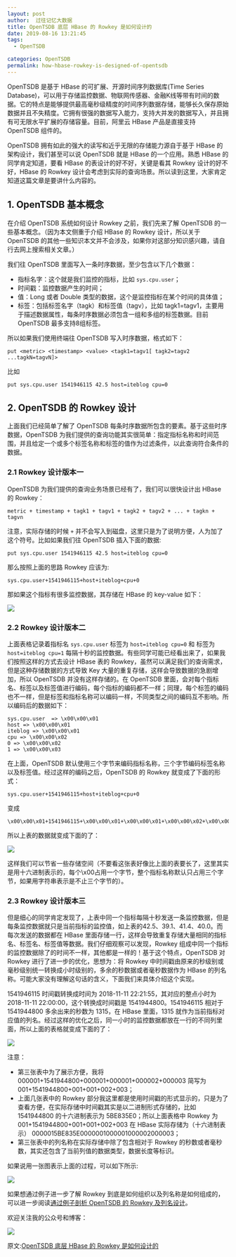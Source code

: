 ```yaml
---
layout: post
author:  过往记忆大数据
title: OpenTSDB 底层 HBase 的 Rowkey 是如何设计的
date: 2019-08-16 13:21:45
tags:
  - OpenTSDB

categories: OpenTSDB
permalink: how-hbase-rowkey-is-designed-of-opentsdb
---
```


OpenTSDB 是基于 HBase 的可扩展、开源时间序列数据库(Time Series Database)，可以用于存储监控数据、物联网传感器、金融K线等带有时间的数据。它的特点是能够提供最高毫秒级精度的时间序列数据存储，能够长久保存原始数据并且不失精度。它拥有很强的数据写入能力，支持大并发的数据写入，并且拥有可无限水平扩展的存储容量。目前，阿里云 HBase 产品是直接支持 OpenTSDB 组件的。

OpenTSDB 拥有如此的强大的读写和近乎无限的存储能力源自于基于 HBase 的架构设计，我们甚至可以说 OpenTSDB 就是 HBase 的一个应用。熟悉 HBase 的同学肯定知道，要看 HBase 的表设计的好不好，关键是看其 Rowkey 设计的好不好，HBase 的 Rowkey 设计会考虑到实际的查询场景。所以读到这里，大家肯定知道这篇文章是要讲什么内容的。

## 1. OpenTSDB 基本概念

在介绍 OpenTSDB 系统如何设计 Rowkey 之前，我们先来了解 OpenTSDB 的一些基本概念。（因为本文侧重于介绍 HBase 的 Rowkey 设计，所以关于 OpenTSDB 的其他一些知识本文并不会涉及，如果你对这部分知识感兴趣，请自行去网上搜索相关文章。）

我们往 OpenTSDB 里面写入一条时序数据，至少包含以下几个数据：
- 指标名字：这个就是我们监控的指标，比如 `sys.cpu.user`；
- 时间戳：监控数据产生的时间；
- 值：Long 或者 Double 类型的数据，这个是监控指标在某个时间的具体值；
- 标签：包括标签名字（tagk）和标签值（tagv），比如 tagk1=tagv1，主要用于描述数据属性，每条时序数据必须包含一组和多组的标签数据。目前 OpenTSDB 最多支持8组标签。

所以如果我们使用终端往 OpenTSDB 写入时序数据，格式如下：
```
put <metric> <timestamp> <value> <tagk1=tagv1[ tagk2=tagv2 ...tagkN=tagvN]>
```
比如
```
put sys.cpu.user 1541946115 42.5 host=iteblog cpu=0
```
## 2. OpenTSDB 的 Rowkey 设计

上面我们已经简单了解了 OpenTSDB 每条时序数据所包含的要素。基于这些时序数据，OpenTSDB 为我们提供的查询功能其实很简单：指定指标名称和时间范围，并且给定一个或多个标签名称和标签的值作为过滤条件，以此查询符合条件的数据。

### 2.1 Rowkey 设计版本一

OpenTSDB 为我们提供的查询业务场景已经有了，我们可以很快设计出 HBase 的 Rowkey：
```
metric + timestamp + tagk1 + tagv1 + tagk2 + tagv2 + ... + tagkn + tagvn
```
注意，实际存储的时候 `+` 并不会写入到磁盘，这里只是为了说明方便，人为加了这个符号。比如如果我们往 OpenTSDB 插入下面的数据:
```
put sys.cpu.user 1541946115 42.5 host=iteblog cpu=0
```
那么按照上面的思路 Rowkey 应该为:
```
sys.cpu.user+1541946115+host+iteblog+cpu+0
```
那如果这个指标有很多监控数据，其存储在 HBase 的 key-value 如下：

![](https://github.com/sjf0115/PubLearnNotes/blob/master/image/OpenTSDB/how-hbase-rowkey-is-designed-of-opentsdb-1.png?raw=true)

### 2.2 Rowkey 设计版本二

上面表格记录着指标名 `sys.cpu.user` 标签为 `host=iteblog cpu=0` 和 标签为 `host=iteblog cpu=1` 每隔十秒的监控数据。有些同学可能已经看出来了，如果我们按照这样的方式去设计 HBase 表的 Rowkey，虽然可以满足我们的查询需求，但是这种存储数据的方式导致 Key 大量的重复存储，这样会导致数据的急剧增加，所以 OpenTSDB 并没有这样存储的。在 OpenTSDB 里面，会对每个指标名、标签以及标签值进行编码，每个指标的编码都不一样；同理，每个标签的编码也不一样，但是标签和指标名称可以编码一样，不同类型之间的编码互不影响。所以编码后的数据如下：
```
sys.cpu.user  => \x00\x00\x01
host => \x00\x00\x01
iteblog => \x00\x00\x01
cpu => \x00\x00\x02
0 => \x00\x00\x02
1 => \x00\x00\x03
```
在上面，OpenTSDB 默认使用三个字节来编码指标名称，三个字节编码标签名称以及标签值。经过这样的编码之后，OpenTSDB 的 Rowkey 就变成了下面的形式：
```
sys.cpu.user+1541946115+host+iteblog+cpu+0
```
变成
```
\x00\x00\x01+1541946115+\x00\x00\x01+\x00\x00\x01+\x00\x00\x02+\x00\x00\x02
```
所以上表的数据就变成下面的了：

![](https://github.com/sjf0115/PubLearnNotes/blob/master/image/OpenTSDB/how-hbase-rowkey-is-designed-of-opentsdb-2.png?raw=true)

这样我们可以节省一些存储空间（不要看这张表好像比上面的表要长了，这里其实是用十六进制表示的，每个\x00占用一个字节，整个指标名称默认只占用三个字节，如果用字符串表示是不止三个字节的）。

### 2.3 Rowkey 设计版本三

但是细心的同学肯定发现了，上表中同一个指标每隔十秒发送一条监控数据，但是每条监控数据就只是当前指标的监控值，如上表的42.5、39.1、41.4、40.0。而每次发送的数据都在 HBase 里面存储一行，这样会导致重复存储大量相同的指标名、标签名、标签值等数据。我们仔细观察可以发现，Rowkey 组成中同一个指标的监控数据除了的时间不一样，其他都是一样的！基于这个特点，OpenTSDB 对 Rowkey 进行了进一步的优化，思想为：将 Rowkey 中时间戳由原来的秒级别或毫秒级别统一转换成小时级别的，多余的秒数据或者毫秒数据作为 HBase 的列名称。可能大家没有理解这句话的含义，下面我们来具体介绍这个实现。

1541946115 时间戳转换成时间为 2018-11-11 22:21:55，其对应的整点小时为 2018-11-11 22:00:00，这个转换成时间戳是 1541944800。1541946115 相对于 1541944800 多余出来的秒数为 1315，在 HBase 里面，1315 就作为当前指标对应值的列名。经过这样的优化之后，同一小时的监控数据都放在一行的不同列里面，所以上面的表格就变成下面的了：

![](https://github.com/sjf0115/PubLearnNotes/blob/master/image/OpenTSDB/how-hbase-rowkey-is-designed-of-opentsdb-3.png?raw=true)

注意：
- 第三张表中为了展示方便，我将 000001+1541944800+000001+000001+000002+000003 简写为 001+1541944800+001+001+002+003；
- 上面几张表中的 Rowkey 部分我这里都是使用时间戳的形式显示的，只是为了查看方便，在实际存储中时间戳其实是以二进制形式存储的，比如 1541944800 的十六进制表示为 5BE835E0；所以上面表格中 Rowkey 为 001+1541944800+001+001+002+003 在 HBase 实际存储为（十六进制表示） 0000015BE835E0000001000001000002000003；
- 第三张表中的列名称在实际存储中除了包含相对于 Rowkey 的秒数或者毫秒数，其实还包含了当前列值的数据类型，数据长度等标识。

如果说用一张图表示上面的过程，可以如下所示:

![](https://github.com/sjf0115/PubLearnNotes/blob/master/image/OpenTSDB/how-hbase-rowkey-is-designed-of-opentsdb-4.png?raw=true)

如果想通过例子进一步了解 Rowkey 到底是如何组织以及列名称是如何组成的，可以进一步阅读[通过例子剖析 OpenTSDB 的 Rowkey 及列名设计](https://www.iteblog.com/archives/2452.html)。

欢迎关注我的公众号和博客：

![](https://github.com/sjf0115/PubLearnNotes/blob/master/image/Other/smartsi.jpg?raw=true)

原文:[OpenTSDB 底层 HBase 的 Rowkey 是如何设计的](https://mp.weixin.qq.com/s/h-ptA9IqfyLGmBORvPVBzg)
